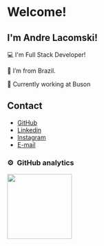 # Welcome!

## I'm Andre Lacomski!

:computer: I'm Full Stack Developer!

:house_with_garden: I’m from Brazil.

:rocket: Currently working at Buson
 
## Contact

<ul>
 <li>
   <a href="https://github.com/andrelacomski" target="_blank">GitHub</a>
 </li>
 <li>
   <a href="https://www.linkedin.com/in/andrelacomski/" target="_blank">Linkedin</a>
 </li>
 <li>
   <a href="https://www.instagram.com/andrelacomski" target="_blank">Instagram</a>
 </li>
 <li>
  <a href="mailto:andrelacomski1@gmail.com" target="_blank">E-mail</a>
 </li>
</ul>

### ⚙️ &nbsp;GitHub analytics

<a href="https://github.com/alacomski">
  <img height="150em" src="https://github-readme-stats-eight-theta.vercel.app/api?username=alacomski&show_icons=true&layout=compact&theme=react&include_all_commits=true&count_private=true&hide=prs,issues,contribs"/>
</a>

